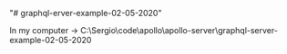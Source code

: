 "# graphql-erver-example-02-05-2020" 

In my computer -> C:\Sergio\code\apollo\apollo-server\graphql-server-example-02-05-2020
